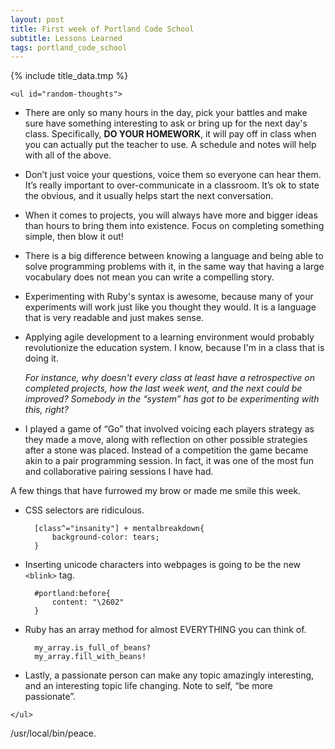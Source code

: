 ```yaml
---
layout: post
title: First week of Portland Code School
subtitle: Lessons Learned
tags: portland_code_school
---
```

{% include title_data.tmp %}

`<ul id="random-thoughts">`

* There are only so many hours in the day, pick your battles and make sure
have something interesting to ask or bring up for the next day's class.
Specifically, **DO YOUR HOMEWORK**, it will pay off in class when you can actually
put the teacher to use. A schedule and notes will help with all of the above.

* Don’t just voice your questions, voice them so everyone can hear them.
It’s really important to over-communicate in a classroom.
It’s ok to state the obvious, and it usually helps start the next conversation.

* When it comes to projects, you will always have more and bigger ideas than
hours to bring them into existence. Focus on completing something simple,
then blow it out!

* There is a big difference between knowing a language and being able to solve
programming problems with it, in the same way that having a large vocabulary
does not mean you can write a compelling story.

* Experimenting with Ruby's syntax is awesome, because many of your experiments
will work just like you thought they would. It is a language that is very readable
and just makes sense.

* Applying agile development to a learning environment would probably revolutionize
the education system. I know, because I'm in a class that is doing it.

    *For instance, why doesn't every class at least have  a retrospective on completed
projects, how the last week went, and the next could be improved? Somebody in the “system” has got to be experimenting with this, right?*

* I played a game of “Go” that involved voicing each players strategy as they
made a move, along with reflection on other possible strategies after a stone was
placed. Instead of a competition the game became akin to a pair programming session.
In fact, it was one of the most fun and collaborative pairing sessions I have had.

A few things that have furrowed my brow or made me smile this week.

* CSS selectors are ridiculous.

        [class^="insanity"] + mentalbreakdown{
            background-color: tears;
        }

* Inserting unicode characters into webpages is going to be the new `<blink>` tag.

        #portland:before{
            content: "\2602"
        }

* Ruby has an array method for almost EVERYTHING you can think of.

        my_array.is_full_of_beans?
        my_array.fill_with_beans!

* Lastly, a passionate person can make any topic amazingly interesting,
and an interesting topic life changing. Note to self, “be more passionate”.

`</ul>`

/usr/local/bin/peace.
